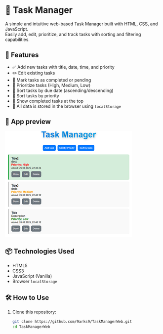 # 📝 Task Manager

A simple and intuitive web-based Task Manager built with HTML, CSS, and JavaScript.  
Easily add, edit, prioritize, and track tasks with sorting and filtering capabilities.

## 🚀 Features

- ✅ Add new tasks with title, date, time, and priority
- ✏️ Edit existing tasks
- 🔄 Mark tasks as completed or pending
- 🔺 Prioritize tasks (High, Medium, Low)
- 📅 Sort tasks by due date (ascending/descending)
- 📌 Sort tasks by priority
- 📂 Show completed tasks at the top
- 💾 All data is stored in the browser using `localStorage`

## 📸 App preview

![preview](task-manager-preview.png)

## 📦 Technologies Used

- HTML5
- CSS3
- JavaScript (Vanilla)
- Browser `localStorage`

## 🛠 How to Use

1. Clone this repository:

   ```bash
   git clone https://github.com/9arks9/TaskManagerWeb.git
   cd TaskManagerWeb

